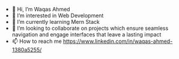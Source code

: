 - 👋 Hi, I’m Waqas Ahmed
- 👀 I’m interested in Web Development
- 🌱 I’m currently learning Mern Stack
- 💞️ I’m looking to collaborate on projects which ensure seamless navigation and engage interfaces that leave a lasting impact
- 📫 How to reach me https://www.linkedin.com/in/waqas-ahmed-1380a5255/

